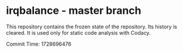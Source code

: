 # irqbalance - master branch

This repository contains the frozen state of the repository.
Its history is cleared. It is used only for static code
analysis with Codacy.

Commit Time: 1728696476